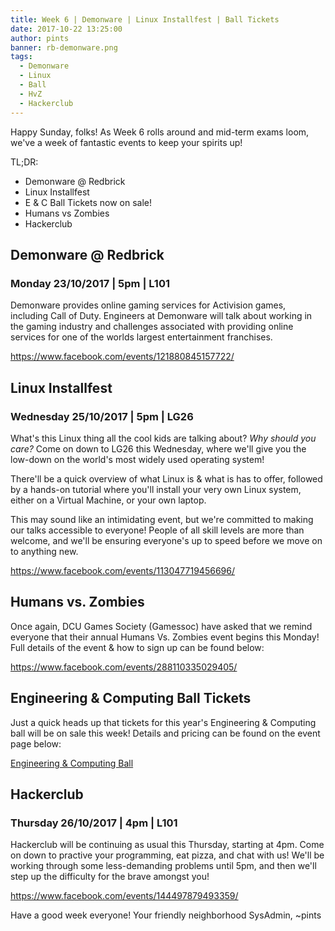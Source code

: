 ```yaml
---
title: Week 6 | Demonware | Linux Installfest | Ball Tickets 
date: 2017-10-22 13:25:00
author: pints
banner: rb-demonware.png
tags:
  - Demonware
  - Linux
  - Ball
  - HvZ
  - Hackerclub
---
```


Happy Sunday, folks!
As Week 6 rolls around and mid-term exams loom, we've a week of fantastic events to keep your spirits up!

TL;DR:
 - Demonware @ Redbrick
 - Linux Installfest
 - E & C Ball Tickets now on sale!
 - Humans vs Zombies
 - Hackerclub

<!-- more -->

## Demonware @ Redbrick
### Monday 23/10/2017 | 5pm | L101

Demonware provides online gaming services for Activision games, including Call of Duty. Engineers at Demonware will talk about working in the gaming industry and challenges associated with providing online services for one of the worlds largest entertainment franchises.  


https://www.facebook.com/events/121880845157722/  

## Linux Installfest
### Wednesday 25/10/2017 | 5pm | LG26

What's this Linux thing all the cool kids are talking about? _Why should you care?_ Come on down to LG26 this Wednesday, where we'll give you the low-down on the world's most widely used operating system! 


There'll be a quick overview of what Linux is & what is has to offer, followed by a hands-on tutorial where you'll install your very own Linux system, either on a Virtual Machine, or your own laptop.


This may sound like an intimidating event, but we're committed to making our talks accessible to everyone! People of all skill levels are more than welcome, and we'll be ensuring everyone's up to speed before we move on to anything new.


https://www.facebook.com/events/113047719456696/  

## Humans vs. Zombies

Once again, DCU Games Society (Gamessoc) have asked that we remind everyone that their annual Humans Vs. Zombies event begins this Monday! Full details of the event & how to sign up can be found below:


https://www.facebook.com/events/288110335029405/  

## Engineering & Computing Ball Tickets
Just a quick heads up that tickets for this year's Engineering & Computing ball will be on sale this week! Details and pricing can be found on the event page below:  


[Engineering & Computing Ball](https://www.facebook.com/events/312772709198090/)  

## Hackerclub
### Thursday 26/10/2017 | 4pm | L101

Hackerclub will be continuing as usual this Thursday, starting at 4pm. Come on down to practive your programming, eat pizza, and chat with us! We'll be working through some less-demanding problems until 5pm, and then we'll step up the difficulty for the brave amongst you!


https://www.facebook.com/events/144497879493359/


Have a good week everyone!
Your friendly neighborhood SysAdmin,
~pints
